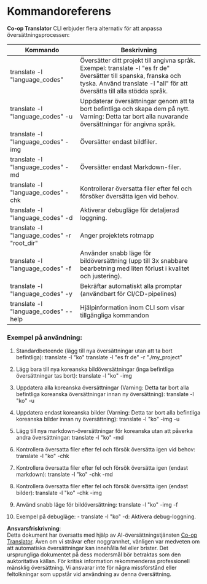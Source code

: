 <!--
CO_OP_TRANSLATOR_METADATA:
{
  "original_hash": "b38d8f042530a4bc872def7cb2c141cd",
  "translation_date": "2025-06-12T11:29:00+00:00",
  "source_file": "getting_started/command-reference.md",
  "language_code": "sv"
}
-->
# Kommandoreferens
**Co-op Translator** CLI erbjuder flera alternativ för att anpassa översättningsprocessen:

Kommando                                     | Beskrivning
----------------------------------------------|-------------------------------------------------------------------------------------------------------------------------------------------------------------------------------------------------------
translate -l "language_codes"                 | Översätter ditt projekt till angivna språk. Exempel: translate -l "es fr de" översätter till spanska, franska och tyska. Använd translate -l "all" för att översätta till alla stödda språk.
translate -l "language_codes" -u              | Uppdaterar översättningar genom att ta bort befintliga och skapa dem på nytt. Varning: Detta tar bort alla nuvarande översättningar för angivna språk.
translate -l "language_codes" -img            | Översätter endast bildfiler.
translate -l "language_codes" -md             | Översätter endast Markdown-filer.
translate -l "language_codes" -chk            | Kontrollerar översatta filer efter fel och försöker översätta igen vid behov.
translate -l "language_codes" -d              | Aktiverar debugläge för detaljerad loggning.
translate -l "language_codes" -r "root_dir"   | Anger projektets rotmapp
translate -l "language_codes" -f              | Använder snabb läge för bildöversättning (upp till 3x snabbare bearbetning med liten förlust i kvalitet och justering).
translate -l "language_codes" -y              | Bekräftar automatiskt alla promptar (användbart för CI/CD-pipelines)
translate -l "language_codes" --help          | Hjälpinformation inom CLI som visar tillgängliga kommandon

### Exempel på användning:

  1. Standardbeteende (lägg till nya översättningar utan att ta bort befintliga):   translate -l "ko"    translate -l "es fr de" -r "./my_project"

  2. Lägg bara till nya koreanska bildöversättningar (inga befintliga översättningar tas bort):    translate -l "ko" -img

  3. Uppdatera alla koreanska översättningar (Varning: Detta tar bort alla befintliga koreanska översättningar innan ny översättning):    translate -l "ko" -u

  4. Uppdatera endast koreanska bilder (Varning: Detta tar bort alla befintliga koreanska bilder innan ny översättning):    translate -l "ko" -img -u

  5. Lägg till nya markdown-översättningar för koreanska utan att påverka andra översättningar:    translate -l "ko" -md

  6. Kontrollera översatta filer efter fel och försök översätta igen vid behov: translate -l "ko" -chk

  7. Kontrollera översatta filer efter fel och försök översätta igen (endast markdown): translate -l "ko" -chk -md

  8. Kontrollera översatta filer efter fel och försök översätta igen (endast bilder): translate -l "ko" -chk -img

  9. Använd snabb läge för bildöversättning:    translate -l "ko" -img -f

  10. Exempel på debugläge: - translate -l "ko" -d: Aktivera debug-loggning.

**Ansvarsfriskrivning**:  
Detta dokument har översatts med hjälp av AI-översättningstjänsten [Co-op Translator](https://github.com/Azure/co-op-translator). Även om vi strävar efter noggrannhet, vänligen var medveten om att automatiska översättningar kan innehålla fel eller brister. Det ursprungliga dokumentet på dess modersmål bör betraktas som den auktoritativa källan. För kritisk information rekommenderas professionell mänsklig översättning. Vi ansvarar inte för några missförstånd eller feltolkningar som uppstår vid användning av denna översättning.